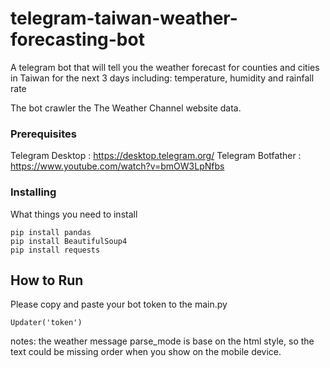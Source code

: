 # telegram-taiwan-weather-forecasting-bot

A telegram bot that will tell you the weather forecast for counties and cities in Taiwan for the next 3 days including: temperature, humidity and rainfall rate

The bot crawler the The Weather Channel website data.

### Prerequisites

Telegram Desktop : https://desktop.telegram.org/
Telegram Botfather : https://www.youtube.com/watch?v=bmOW3LpNfbs

### Installing

What things you need to install

```
pip install pandas
pip install BeautifulSoup4
pip install requests
```

## How to Run

Please copy and paste your bot token to the main.py 
```
Updater('token') 
```

notes: the weather message parse_mode is base on the html style, so the text could be missing order when you show on the mobile device.
